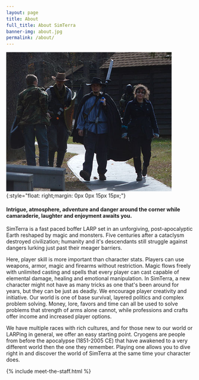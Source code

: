 ```yaml
---
layout: page
title: About
full_title: About SimTerra
banner-img: about.jpg
permalink: /about/
---
```


![](/images/about/inline.jpg){:style="float: right;margin: 0px 0px 15px 15px;"}

#### Intrigue, atmosphere, adventure and danger around the corner while camaraderie, laughter and enjoyment awaits you.

SimTerra is a fast paced boffer LARP set in an unforgiving, post-apocalyptic Earth 
reshaped by magic and monsters. Five centuries after a cataclysm destroyed 
civilization; humanity and it's descendants still struggle against dangers lurking 
just past their meager barriers.
 
Here, player skill is more important than character stats. Players can use weapons, 
armor, magic and firearms without restriction. Magic flows freely with unlimited 
casting and spells that every player can cast capable of elemental damage, healing 
and emotional manipulation. In SimTerra, a new character might not have as many 
tricks as one that's been around for years, but they can be just as deadly.
We encourage player creativity and initiative. Our world is one of base survival, 
layered politics and complex problem solving. Money, lore, favors and time can all 
be used to solve problems that strength of arms alone cannot, while professions and 
crafts offer income and increased player options.
 
We have multiple races with rich cultures, and for those new to our world or LARPing 
in general, we offer an easy starting point. Cryogens are people from before the 
apocalypse (1851-2005 CE) that have awakened to a very different world then the one 
they remember. Playing one allows you to dive right in and discover the world of 
SimTerra at the same time your character does.

{% include meet-the-staff.html %}